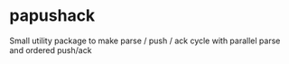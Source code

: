 # papushack
Small utility package to make parse / push / ack cycle with parallel parse and ordered push/ack
